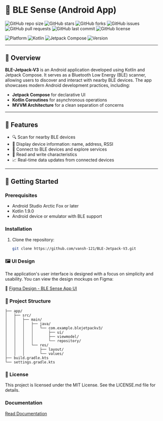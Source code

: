 # 🔗 BLE Sense (Android App)

![GitHub repo size](https://img.shields.io/github/repo-size/vansh-121/BLE-Jetpack-V3?style=flat-square)
![GitHub stars](https://img.shields.io/github/stars/vansh-121/BLE-Jetpack-V3?style=flat-square)
![GitHub forks](https://img.shields.io/github/forks/vansh-121/BLE-Jetpack-V3?style=flat-square)
![GitHub issues](https://img.shields.io/github/issues/vansh-121/BLE-Jetpack-V3?style=flat-square)
![GitHub pull requests](https://img.shields.io/github/issues-pr/vansh-121/BLE-Jetpack-V3?style=flat-square)
![GitHub last commit](https://img.shields.io/github/last-commit/vansh-121/BLE-Jetpack-V3?style=flat-square)
![GitHub license](https://img.shields.io/github/license/vansh-121/BLE-Jetpack-V3?style=flat-square)

![Platform](https://img.shields.io/badge/platform-android-blue?logo=android&style=flat-square)
![Kotlin](https://img.shields.io/badge/kotlin-1.9.0-blueviolet?logo=kotlin&style=flat-square)
![Jetpack Compose](https://img.shields.io/badge/Jetpack%20Compose-1.5.0-brightgreen?style=flat-square&logo=android)
![Version](https://img.shields.io/badge/version-1.0.0-blue?style=flat-square)

---

## 📱 Overview

**BLE-Jetpack-V3** is an Android application developed using Kotlin and Jetpack Compose. It serves as a Bluetooth Low Energy (BLE) scanner, allowing users to discover and interact with nearby BLE devices. The app showcases modern Android development practices, including:

- **Jetpack Compose** for declarative UI
- **Kotlin Coroutines** for asynchronous operations
- **MVVM Architecture** for a clean separation of concerns

---

## 🔧 Features

- 🔍 Scan for nearby BLE devices
- 📡 Display device information: name, address, RSSI
- 🔗 Connect to BLE devices and explore services
- 📄 Read and write characteristics
- 📈 Real-time data updates from connected devices

---

## 🚀 Getting Started

### Prerequisites

- Android Studio Arctic Fox or later
- Kotlin 1.9.0
- Android device or emulator with BLE support

### Installation

1. Clone the repository:

   ```bash
   git clone https://github.com/vansh-121/BLE-Jetpack-V3.git


### 🖼️ UI Design
The application's user interface is designed with a focus on simplicity and usability. You can view the design mockups on Figma:

🔗 [Figma Design - BLE Sense App UI](https://www.figma.com/design/1xPsitZvQxWnFjpwRzwra5/BLE-Sense-App-UI?m=auto&t=G4m5HJRcbUnNfJLW-1)

### 📁 Project Structure

```BLE-Jetpack-V3/
├── app/
│   ├── src/
│   │   ├── main/
│   │   │   ├── java/
│   │   │   │   └── com.example.blejetpackv3/
│   │   │   │       ├── ui/
│   │   │   │       ├── viewmodel/
│   │   │   │       └── repository/
│   │   │   └── res/
│   │   │       ├── layout/
│   │   │       └── values/
├── build.gradle.kts
└── settings.gradle.kts
```

### 📜 License
This project is licensed under the MIT License. See the LICENSE.md file for details.

### Documentation

[Read Documentation](https://docs.google.com/document/d/1NH8aituXVrfQx1NdCqPEUDg4iR6EYuuGj-75fXbgGHY/edit?usp=sharing)

